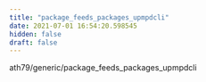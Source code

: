 ```yaml
---
title: "package_feeds_packages_upmpdcli"
date: 2021-07-01 16:54:20.598545
hidden: false
draft: false
---
```


ath79/generic/package_feeds_packages_upmpdcli

